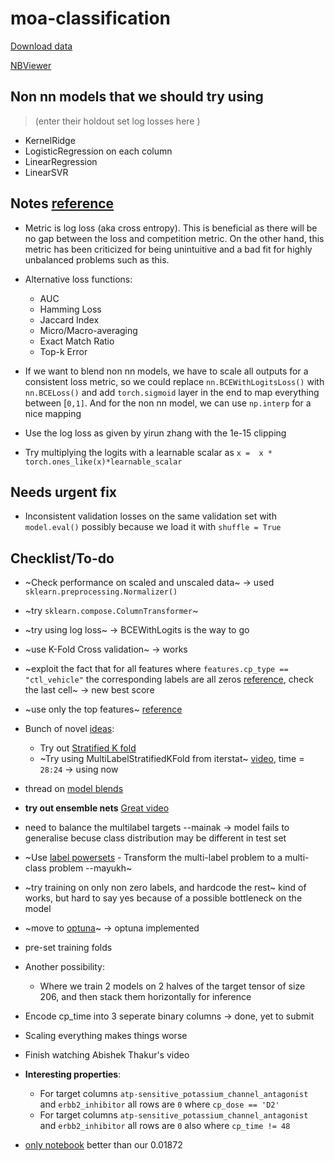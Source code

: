# moa-classification
[Download data](https://www.kaggle.com/c/lish-moa/data)

[NBViewer](https://nbviewer.jupyter.org/github/Mainakdeb/moa-classification/blob/master/moa-classification.ipynb)

## Non nn models that we should try using 
> (enter their holdout set log losses here )
* KernelRidge
* LogisticRegression on each column
* LinearRegression
* LinearSVR

## Notes [reference](https://www.kaggle.com/c/lish-moa/discussion/184005)
* Metric is log loss (aka cross entropy). This is beneficial as there will be no gap between the loss and competition metric. On the other hand, this metric has been criticized for being unintuitive and a bad fit for highly unbalanced problems such as this.
* Alternative loss functions:
  * AUC
  * Hamming Loss
  * Jaccard Index
  * Micro/Macro-averaging
  * Exact Match Ratio
  * Top-k Error
  
 * If we want to blend non nn models, we have to scale all outputs for a consistent loss metric, so we could replace `nn.BCEWithLogitsLoss()` with `nn.BCELoss()` and add `torch.sigmoid` layer in the end to map everything between [`0,1]`. And for the non nn model, we can use `np.interp` for a nice mapping
 * Use the log loss as given by yirun zhang with the 1e-15 clipping
 * Try multiplying the logits with a learnable scalar as `x =  x * torch.ones_like(x)*learnable_scalar`

## Needs urgent fix
* Inconsistent validation losses on the same validation set with `model.eval()` possibly because we load it with `shuffle = True`

## Checklist/To-do
* ~Check performance on scaled and unscaled data~ -> used `sklearn.preprocessing.Normalizer()`
* ~try `sklearn.compose.ColumnTransformer`~
* ~try using log loss~ -> BCEWithLogits is the way to go 
* ~use K-Fold Cross validation~  -> works 
* ~exploit the fact that for all features where `features.cp_type ==  "ctl_vehicle"` the corresponding labels are all zeros [reference](https://www.kaggle.com/nicohrubec/pytorch-multilabel-neural-network), check the last cell~ -> new best score
* ~use only the top features~ [reference](https://www.kaggle.com/simakov/keras-multilabel-neural-network-v1-2)
* Bunch of novel [ideas](https://www.kaggle.com/c/lish-moa/discussion/183377): 
  * Try out [Stratified K fold](https://scikit-learn.org/stable/modules/generated/sklearn.model_selection.StratifiedKFold.html)
  * ~Try using MultiLabelStratifiedKFold from iterstat~ [video](https://youtu.be/VRVit0-0AXE?t=1704), time = `28:24` -> using now  
  
* thread on [model blends](https://www.kaggle.com/c/lish-moa/discussion/185650)
* **try out ensemble nets** [Great video](https://www.youtube.com/watch?v=TuIgtitqJho&t=1779s)
* need to balance the multilabel targets --mainak -> model fails to generalise becuse class distribution may be different in test set
* ~Use [label powersets](http://scikit.ml/api/skmultilearn.problem_transform.lp.html) - Transform the multi-label problem to a multi-class problem --mayukh~
* ~try training on only non zero labels, and hardcode the rest~ kind of works, but hard to say yes because of a possible bottleneck on the model
* ~move to [optuna](https://optuna.org/)~ -> optuna implemented
* pre-set training folds
* Another possibility:
    * Where we train 2 models on 2 halves of the target tensor of size 206, and then stack them horizontally for inference 
* Encode cp_time into 3 seperate binary columns -> done, yet to submit
* Scaling everything makes things worse
* Finish watching Abishek Thakur's video 

* **Interesting properties**:
    * For target columns `atp-sensitive_potassium_channel_antagonist` and `erbb2_inhibitor` all rows are `0` where `cp_dose == 'D2'`
    * For target columns `atp-sensitive_potassium_channel_antagonist` and `erbb2_inhibitor` all rows are `0` also where `cp_time != 48`
* [only notebook](https://www.kaggle.com/utkukubilay/pytorch-moa-0-01867) better than our 0.01872
